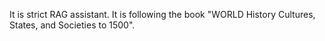 It is strict RAG assistant. It is following the book "WORLD History Cultures, States, and Societies to 1500".
